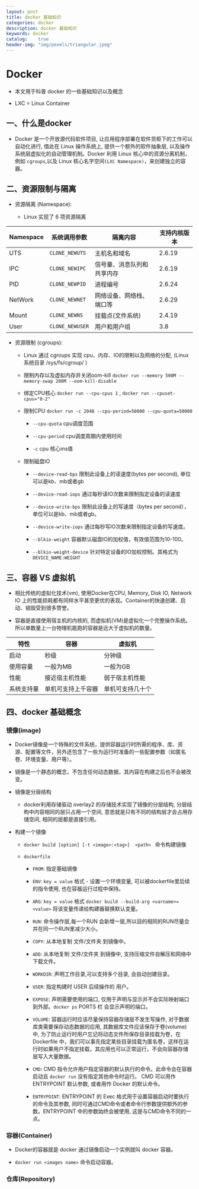 ```yaml
---
layout: post
title: docker 基础知识
categories: docker
description: docker 基础知识
keywords: docker
catalog:    true
header-img: "img/pexels/triangular.jpeg"
---
```



# Docker

* 本文用于科普 docker 的一些基础知识以及概念

* LXC = Linux Container

## 一、什么是docker

* Docker 是一个开放源代码软件项目, 让应用程序部署在软件货柜下的工作可以自动化进行, 借此在 Linux 操作系统上, 提供一个额外的软件抽象层, 以及操作系统层虚拟化的自动管理机制。Docker 利用 Linux 核心中的资源分离机制，例如 `cgroups`,以及 Linux 核心名字空间`(LXC Namespace)`，来创建独立的容器。


## 二、资源限制与隔离

* 资源隔离 (Namespace):

  * Linux 实现了 6 项资源隔离 

|Namespace|系统调用参数|隔离内容|支持内核版本|
|-|-|-|-|
|UTS|`CLONE_NEWUTS`|主机名和域名|2.6.19|
|IPC|`CLONE_NEWIPC`|信号量、消息队列和共享内存|2.6.19|
|PID|`CLONE_NEWPID`|进程编号|2.6.24|
|NetWork|`CLONE_NEWNET`|网络设备、网络栈、端口等|2.6.29|
|Mount|`CLONE_NEWNS`|挂载点(文件系统)|2.4.19|
|User|`CLONE_NEWUSER`|用户和用户组|3.8|


* 资源限制 (cgroups):

  * Linux 通过 cgroups 实现 cpu、内存、IO的限制以及网络的分配, (Linux 系统目录 /sys/fs/cgroup/ )

  * 限制内存以及虚拟内存并关闭oom-kill  `docker run --memory 500M --memory-swap 200M --oom-kill-disable `

  * 绑定CPU核心 `docker run --cpu-cpus 1` , `docker run --cpuset-cpus="0-2"` 
 
  * 限制CPU `docker run -c 2048 --cpu-period=50000 --cpu-quota=50000` 

    * `--cpu-quota` cpu调度范围    
  
    * `--cpu-period` cpu调度周期内使用时间
 
    * `-c` cpu 核心ms值

  * 限制磁盘IO

    * `--device-read-bps` 限制此设备上的读速度(bytes per second), 单位可以是kb、mb或者gb

    * `--device-read-iops` 通过每秒读IO次数来限制指定设备的读速度

    * `--device-write-bps` 限制此设备上的写速度（bytes per second），单位可以是kb、mb或者gb。

    * `--device-write-iops` 通过每秒写IO次数来限制指定设备的写速度。

    * `--blkio-weight` 容器默认磁盘IO的加权值，有效值范围为10-100。

    * `--blkio-weight-device` 针对特定设备的IO加权控制。其格式为`DEVICE_NAME:WEIGHT`


 
## 三、容器 VS 虚拟机 

  * 相比传统的虚拟化技术(vm), 使用Docker在CPU, Memory, Disk IO, Network IO  上的性能损耗都有同样水平甚至更优的表现。Container的快速创建、启动、销毁受到很多赞誉。

  * 容器是直接使用宿主机的内核的, 而虚拟机(VM)是虚拟化一个完整操作系统。所以单数量上一台物理机能跑的容器是远大于虚拟机的数量。 


|特性|容器|虚拟机|
|-|-|-|
|启动|秒级|分钟级|
|使用容量|一般为MB|一般为GB|
|性能|接近宿主机性能|弱于宿主机性能|
|系统支持量|单机可支持上千容器|单机可支持几十个|


## 四、docker 基础概念


### 镜像(image)

* Docker镜像是一个特殊的文件系统，提供容器运行时所需的程序、库、资源、配置等文件，另外还包含了一些为运行时准备的一些配置参数（如匿名卷、环境变量、用户等）。

* 镜像是一个静态的概念，不包含任何动态数据，其内容在构建之后也不会被改变。


* 镜像是分层结构

  * docker利用存储驱动 overlay2 的存储技术实现了镜像的分层结构, 分层结构中内容相同的层只占用一个空间, 意思就是只有不同的结构层才会占用存储空间, 相同的层都是直接引用。



* 构建一个镜像

  * `docker build [option] [-t <image>:<tag>]  <path> ` 命令构建镜像

  * `dockerfile` 
  
    * `FROM`:  指定基础镜像

    * `ENV`:  `key = value` 格式 - 设置一个环境变量, 可以被dockerfile里后续的指令使用, 也在容器运行过程中保持。 

    * `ARG`:  `key = value` 格式 `docker build --build-arg <varname>=<value>`  将该变量传递给构建器替换默认变量。
    * `RUN`:  命令操作层,每一个RUN 会新增一层,所以目的相同的RUN尽量合并在同一个RUN里减少大小。

    * `COPY`:  从本地复制 文件/文件夹 到镜像中。

    * `ADD`: 从本地复制 文件/文件夹 到镜像中, 支持压缩文件自解压和网络中下载文件。

    * `WORKDIR`: 声明工作目录,可以支持多个目录, 会自动创建目录。

    * `USER`: 指定构建时 USER 后续操作的 用户。 

    * `EXPOSE`: 声明需要使用的端口, 仅用于声明与显示并不会实际映射端口到外部。`docker ps`  PORTS 栏 会显示声明的端口。

    * `VOLUME`: 容器运行时应该尽量保持容器存储层不发生写操作, 对于数据库类需要保存动态数据的应用, 其数据库文件应该保存于卷(volume)中, 为了防止运行时用户忘记将动态文件所保存目录挂载为卷，在 Dockerfile 中，我们可以事先指定某些目录挂载为匿名卷，这样在运行时如果用户不指定挂载，其应用也可以正常运行，不会向容器存储层写入大量数据。


    * `CMD`:  CMD 指令允许用户指定容器的默认执行的命令。此命令会在容器启动且 `docker run` 没有指定其他命令时运行。 CMD 可以用作 ENTRYPOINT 默认参数, 或者用作 Docker 的默认命令。

    * `ENTRYPOINT`: ENTRYPOINT 的 Exec 格式用于设置容器启动时要执行的命令及其参数, 同时可通过CMD命令或者命令行参数提供额外的参数。ENTRYPOINT 中的参数始终会被使用, 这是与CMD命令不同的一点。


### 容器(Container)

* Docker的容器就是 docker 通过镜像启动一个实例就叫 docker 容器。

* `docker run <images name>` 命令启动容器。


### 仓库(Repository)

